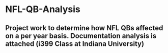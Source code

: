 # NFL-QB-Analysis

## Project work to determine how NFL QBs affected on a per year basis. Documentation analysis is attached (i399 Class at Indiana University)
